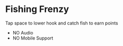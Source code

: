 # Fishing Frenzy
Tap space to lower hook and catch fish to earn points
* NO Audio
* NO Mobile Support
